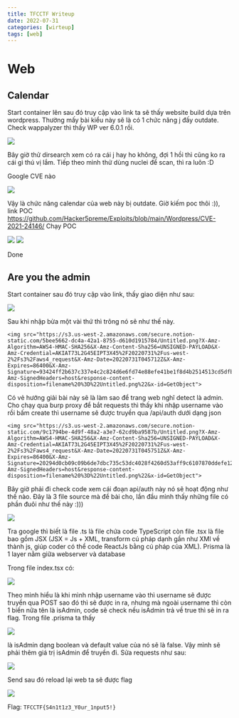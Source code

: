 ```yaml
---
title: TFCCTF Writeup
date: 2022-07-31
categories: [wirteup]
tags: [web]
---
```

# Web

## Calendar

Start container lên sau đó truy cập vào link ta sẽ thấy website build dựa trên wordpress. Thường mấy bài kiểu này sẽ là có 1 chức năng j đấy outdate. 
Check wappalyzer thì thấy WP ver 6.0.1 rồi.


<img src="https://s3.us-west-2.amazonaws.com/secure.notion-static.com/56b30de5-6e33-4836-9cfb-e08a94ee6f54/Untitled.png?X-Amz-Algorithm=AWS4-HMAC-SHA256&X-Amz-Content-Sha256=UNSIGNED-PAYLOAD&X-Amz-Credential=AKIAT73L2G45EIPT3X45%2F20220731%2Fus-west-2%2Fs3%2Faws4_request&X-Amz-Date=20220731T045114Z&X-Amz-Expires=86400&X-Amz-Signature=f1dd436ded5df383ff77b69d3c39484e41554e4161fd60ee358db8cc07188fb2&X-Amz-SignedHeaders=host&response-content-disposition=filename%20%3D%22Untitled.png%22&x-id=GetObject">


Bây giờ thử dirsearch xem có ra cái j hay ho không, đợi 1 hồi thì cũng ko ra cái gì thú vị lắm. Tiếp theo mình thử dùng nuclei để scan, thì ra luôn :D


<ing src="https://s3.us-west-2.amazonaws.com/secure.notion-static.com/ed49a9ad-3300-4c18-930c-16a77e052294/Untitled.png?X-Amz-Algorithm=AWS4-HMAC-SHA256&X-Amz-Content-Sha256=UNSIGNED-PAYLOAD&X-Amz-Credential=AKIAT73L2G45EIPT3X45%2F20220731%2Fus-west-2%2Fs3%2Faws4_request&X-Amz-Date=20220731T045320Z&X-Amz-Expires=86400&X-Amz-Signature=6037445bc6dff5628adcfb4c3446433017709ef85a9b3b24a8242771c2927298&X-Amz-SignedHeaders=host&response-content-disposition=filename%20%3D%22Untitled.png%22&x-id=GetObject">
  
Google CVE nào
  
  
<img src="https://s3.us-west-2.amazonaws.com/secure.notion-static.com/b8028d31-b054-494c-873e-9677d089f874/Untitled.png?X-Amz-Algorithm=AWS4-HMAC-SHA256&X-Amz-Content-Sha256=UNSIGNED-PAYLOAD&X-Amz-Credential=AKIAT73L2G45EIPT3X45%2F20220731%2Fus-west-2%2Fs3%2Faws4_request&X-Amz-Date=20220731T045348Z&X-Amz-Expires=86400&X-Amz-Signature=c7e230e6aa99d2db127b7ee26af14a9d010efc6bfcfa89a9f80c96b5abf0d240&X-Amz-SignedHeaders=host&response-content-disposition=filename%20%3D%22Untitled.png%22&x-id=GetObject">
  
Vậy là chức năng calendar của web này bị outdate. Giờ kiếm poc thôi :)), link POC https://github.com/Hacker5preme/Exploits/blob/main/Wordpress/CVE-2021-24146/
Chạy POC
  
<img src="https://s3.us-west-2.amazonaws.com/secure.notion-static.com/beaa1baf-a593-443e-88b4-7e0dcd82785f/Untitled.png?X-Amz-Algorithm=AWS4-HMAC-SHA256&X-Amz-Content-Sha256=UNSIGNED-PAYLOAD&X-Amz-Credential=AKIAT73L2G45EIPT3X45%2F20220731%2Fus-west-2%2Fs3%2Faws4_request&X-Amz-Date=20220731T045503Z&X-Amz-Expires=86400&X-Amz-Signature=8622b860c00ad060547a8c3eba5b7f7d2499d1ffc5ba8e869e04bd359224e353&X-Amz-SignedHeaders=host&response-content-disposition=filename%20%3D%22Untitled.png%22&x-id=GetObject">

 <img src="https://s3.us-west-2.amazonaws.com/secure.notion-static.com/fa4e4c9b-2b40-4321-8e74-2c8403f24175/Untitled.png?X-Amz-Algorithm=AWS4-HMAC-SHA256&X-Amz-Content-Sha256=UNSIGNED-PAYLOAD&X-Amz-Credential=AKIAT73L2G45EIPT3X45%2F20220731%2Fus-west-2%2Fs3%2Faws4_request&X-Amz-Date=20220731T045531Z&X-Amz-Expires=86400&X-Amz-Signature=26fafd12e41fcd23d605386c2f00152855ce2ab86b1d1c5af7dfaedf8ca035ad&X-Amz-SignedHeaders=host&response-content-disposition=filename%20%3D%22Untitled.png%22&x-id=GetObject">
  
  Done
  
  
  
## Are you the admin
  
  Start container sau đó truy cập vào link, thấy giao diện như sau:
  
  
  <img src="https://s3.us-west-2.amazonaws.com/secure.notion-static.com/9797e7f8-8443-4365-94d3-83c0a75c4b70/Untitled.png?X-Amz-Algorithm=AWS4-HMAC-SHA256&X-Amz-Content-Sha256=UNSIGNED-PAYLOAD&X-Amz-Credential=AKIAT73L2G45EIPT3X45%2F20220731%2Fus-west-2%2Fs3%2Faws4_request&X-Amz-Date=20220731T045619Z&X-Amz-Expires=86400&X-Amz-Signature=e60868106b831f04ea9fa684a22e20dcb6bebea5b3497bcb175e82c51c8560c6&X-Amz-SignedHeaders=host&response-content-disposition=filename%20%3D%22Untitled.png%22&x-id=GetObject">

  
  Sau khi nhập bừa một vài thứ thì trông nó sẽ như thế này.
  
  
    <img src="https://s3.us-west-2.amazonaws.com/secure.notion-static.com/5bee5662-dc4a-42a1-8755-d610d1915784/Untitled.png?X-Amz-Algorithm=AWS4-HMAC-SHA256&X-Amz-Content-Sha256=UNSIGNED-PAYLOAD&X-Amz-Credential=AKIAT73L2G45EIPT3X45%2F20220731%2Fus-west-2%2Fs3%2Faws4_request&X-Amz-Date=20220731T045712Z&X-Amz-Expires=86400&X-Amz-Signature=93424ff2b637c337e4c2c824d6e6fd74e88efe41be1f8d4b2514513cd5dfb1ed&X-Amz-SignedHeaders=host&response-content-disposition=filename%20%3D%22Untitled.png%22&x-id=GetObject">
  
  Có vẻ hướng giải bài này sẽ là làm sao để trang web nghĩ detect là admin. Cho chạy qua burp proxy để bắt requests thì thấy khi nhập username vào rồi bấm create thì username sẽ được truyền qua /api/auth dưới dạng json
  
  
    <img src="https://s3.us-west-2.amazonaws.com/secure.notion-static.com/9c1794be-4d9f-48a2-a3e7-62cd9ba9587b/Untitled.png?X-Amz-Algorithm=AWS4-HMAC-SHA256&X-Amz-Content-Sha256=UNSIGNED-PAYLOAD&X-Amz-Credential=AKIAT73L2G45EIPT3X45%2F20220731%2Fus-west-2%2Fs3%2Faws4_request&X-Amz-Date=20220731T045751Z&X-Amz-Expires=86400&X-Amz-Signature=20294d0cb09c09b6de7dbc735c53dc4028f4260d53aff9c6107870ddefe1294b&X-Amz-SignedHeaders=host&response-content-disposition=filename%20%3D%22Untitled.png%22&x-id=GetObject">
 
  Bây giờ phải đi check code xem cái đoạn api/auth này nó sẽ hoạt động như thế nào. Đây là 3 file source mà đề bài cho, lần đầu mình thấy những file có phần đuôi như thế này :)))
  
  
  <img src="https://s3.us-west-2.amazonaws.com/secure.notion-static.com/55bd5fa5-f85f-4109-8425-a58f6ac1b03e/Untitled.png?X-Amz-Algorithm=AWS4-HMAC-SHA256&X-Amz-Content-Sha256=UNSIGNED-PAYLOAD&X-Amz-Credential=AKIAT73L2G45EIPT3X45%2F20220731%2Fus-west-2%2Fs3%2Faws4_request&X-Amz-Date=20220731T045828Z&X-Amz-Expires=86400&X-Amz-Signature=c44df7e22e19645fb59ebebdfc9722bb18a08b852a7db3f5d25952dc7d0a3e9d&X-Amz-SignedHeaders=host&response-content-disposition=filename%20%3D%22Untitled.png%22&x-id=GetObject">

  Tra google thì biết là file .ts là file chứa code TypeScript còn file .tsx là file bao gồm JSX  (JSX = Js + XML, transform cú pháp dạnh gần như XMl về thành js, giúp coder có thể code ReactJs bằng cú pháp của XML). Prisma là 1 layer nằm giữa webserver và database
  
  Trong file index.tsx có:
  
  <img src = "https://s3.us-west-2.amazonaws.com/secure.notion-static.com/56f6c42e-8f7b-45a4-99e9-2897c51f9c12/Untitled.png?X-Amz-Algorithm=AWS4-HMAC-SHA256&X-Amz-Content-Sha256=UNSIGNED-PAYLOAD&X-Amz-Credential=AKIAT73L2G45EIPT3X45%2F20220731%2Fus-west-2%2Fs3%2Faws4_request&X-Amz-Date=20220731T045856Z&X-Amz-Expires=86400&X-Amz-Signature=cdc20f028e7d6ae262710b476884709de21d0acc49fefaecbdf147e9bf486868&X-Amz-SignedHeaders=host&response-content-disposition=filename%20%3D%22Untitled.png%22&x-id=GetObject">
  
  Theo mình hiểu là khi mình nhập username vào thì username sẽ được truyền qua POST sao đó thì sẽ được in ra, nhưng mà ngoài username thì còn 1 biến nữa tên là isAdmin, code sẽ check nếu isAdmin trả về true thì sẽ in ra flag.
  Trong file .prisma ta thấy 
  
  
  <img src="https://s3.us-west-2.amazonaws.com/secure.notion-static.com/ebe75de4-011a-48d2-8e8b-5c7fe96f5749/Untitled.png?X-Amz-Algorithm=AWS4-HMAC-SHA256&X-Amz-Content-Sha256=UNSIGNED-PAYLOAD&X-Amz-Credential=AKIAT73L2G45EIPT3X45%2F20220731%2Fus-west-2%2Fs3%2Faws4_request&X-Amz-Date=20220731T045948Z&X-Amz-Expires=86400&X-Amz-Signature=d0d4eb26a80ca4d9104d5b82c86ff4d8310a2fc90440dbc81ceea3c25777eec2&X-Amz-SignedHeaders=host&response-content-disposition=filename%20%3D%22Untitled.png%22&x-id=GetObject">

  là isAdmin dạng boolean và default value của nó sẽ là false. Vậy mình sẽ phải thêm giá trị isAdmin để truyền đi. Sửa requests như sau:
  
  
  <img src="https://s3.us-west-2.amazonaws.com/secure.notion-static.com/193ddc39-6b58-4feb-b632-0fd724899c8d/Untitled.png?X-Amz-Algorithm=AWS4-HMAC-SHA256&X-Amz-Content-Sha256=UNSIGNED-PAYLOAD&X-Amz-Credential=AKIAT73L2G45EIPT3X45%2F20220731%2Fus-west-2%2Fs3%2Faws4_request&X-Amz-Date=20220731T050022Z&X-Amz-Expires=86400&X-Amz-Signature=b1d4fe2687b1fde2f39433b8306e3801f152d0ed451faf764ae0edf81080372b&X-Amz-SignedHeaders=host&response-content-disposition=filename%20%3D%22Untitled.png%22&x-id=GetObject">
  
  Send sau đó reload lại web ta sẽ được flag
  
  
  <img src="https://s3.us-west-2.amazonaws.com/secure.notion-static.com/f86e0b28-8a64-4935-a3b2-556e98d76230/Untitled.png?X-Amz-Algorithm=AWS4-HMAC-SHA256&X-Amz-Content-Sha256=UNSIGNED-PAYLOAD&X-Amz-Credential=AKIAT73L2G45EIPT3X45%2F20220731%2Fus-west-2%2Fs3%2Faws4_request&X-Amz-Date=20220731T050047Z&X-Amz-Expires=86400&X-Amz-Signature=c89fdabdfbe1aedfebd787ceb77c1e2ecd71eeff89c7139c1127dc05e94724dd&X-Amz-SignedHeaders=host&response-content-disposition=filename%20%3D%22Untitled.png%22&x-id=GetObject">
  
Flag: `TFCCTF{S4n1t1z3_Y0ur_1nput5!}`
